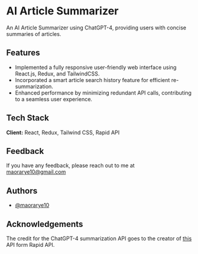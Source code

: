 # AI Article Summarizer

An AI Article Summarizer using ChatGPT-4, providing users with concise summaries of articles.

## Features

- Implemented a fully responsive user-friendly web interface using React.js, Redux, and TailwindCSS.
- Incorporated a smart article search history feature for efficient re-summarization.
- Enhanced performance by minimizing redundant API calls, contributing to a seamless user experience.

## Tech Stack

**Client:** React, Redux, Tailwind CSS, Rapid API

## Feedback

If you have any feedback, please reach out to me at maorarye10@gmail.com

## Authors

- [@maorarye10](https://github.com/maorarye10)

## Acknowledgements

The credit for the ChatGPT-4 summarization API goes to the creator of [this](https://rapidapi.com/artemsementsov/api/article-data-extraction-and-summarization) API form Rapid API.
